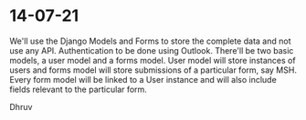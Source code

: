 # 14-07-21

We'll use the Django Models and Forms to store the complete data and not use any API.
Authentication to be done using Outlook.
There'll be two basic models, a user model and a forms model.
User model will store instances of users and forms model will store submissions of a particular form, say MSH.
Every form model will be linked to a User instance and will also include fields relevant to the particular form.


Dhruv